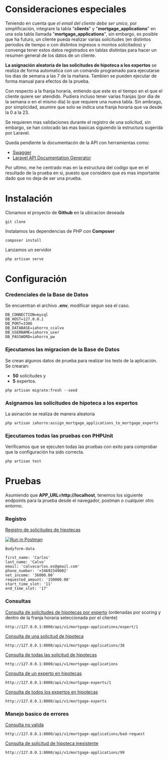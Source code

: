 # Consideraciones especiales

Teniendo en cuenta que *el email del cliente debe ser unico*, por simplificación, integrare la tabla "**clients**" y "**mortgage_applications**" en una sola tabla llamada "**mortgage_applications**", sin embargo, es posible que ha futuro, un cliente pueda realizar varias solicitudes (en distintos periodos de tiempo o con distintos ingresos o montos solicitados) y convenga tener estos datos registrados en tablas distintas para hacer un resumen general de los datos de un cliente. 

**La asignación aleatoria de las solicitudes de hipoteca a los expertos** se realiza de forma automatica con un comando programado para ejecutarse los dias de semana a las 7 de la mañana. Tambien se pueden ejecutar de forma manual para efectos de la prueba.  

Con respecto a la franja horaria, entiendo que este es el tiempo en el que el cliente quiere ser atendido. Pudiera incluso tener varias franjas (por dia de la semana o en el mismo día) lo que requiere una nueva tabla. Sin ambrago, por simplicidad, asumire que solo se indica una franja horaria que va desde la 0 a la 23.

Se requieren mas validaciones durante el registro de una solicitud, sin embargo, se han colocado las mas basicas siguiendo la estructura sugerida por Laravel.

Queda pendiente la documentacón de la API con herramientas como:
  - [Swagger](https://swagger.io/)
  - [Laravel API Documentation Generator](https://github.com/mpociot/laravel-apidoc-generator)

Por ultimo, me he centrado mas en la estructura del codigo que en el resultado de la prueba en si, puesto que considero que es mas importante dado que no deja de ser una prueba.

# Instalación

Clonamos el proyecto de **Github** en la ubicacion deseada
```
git clone
```

Instalamos las dependencias de PHP con **Composer**
```
composer install
```

Lanzamos un servidor
```
php artisan serve
```

# Configuración

### Credenciales de la Base de Datos

Se encuentran el archivo **.env**, modificar segun sea el caso.
```
DB_CONNECTION=mysql
DB_HOST=127.0.0.1
DB_PORT=3306
DB_DATABASE=iahorro_ccalvo
DB_USERNAME=iahorro_user
DB_PASSWORD=iahorro_pw
```

### Ejecutamos las migracion de la Base de Datos

Se crean algunos datos de prueba para realizar los tests de la aplicación.  
Se crearan:
  - **50** solicitudes y 
  - **5** expertos.
```
php artisan migrate:fresh --seed
```

### Asignamos las solicitudes de hipoteca a los expertos

La asinación se realiza de manera aleatoria
```
php artisan iahorro:assign_mortgage_applications_to_mortgage_experts
```

### Ejecutamos todas las pruebas con PHPUnit

Verificamos que se ejecuten todas las pruebas con exito para comprobar que la configuración ha sido correcta.
```
php artisan test
```

# Pruebas

Asumiendo que **APP_URL=http://localhost**, tenemos los siguiente endpoints para la prueba desde el navegador, postman o cualquier otro entorno.

### Registro
[Registro de solicitudes de hipotecas](https://app.getpostman.com/run-collection/4ec5586771e94654ed1d)  
  
[![Run in Postman](https://run.pstmn.io/button.svg)](https://app.getpostman.com/run-collection/4ec5586771e94654ed1d)
```
Bodyform-data

first_name: 'Carlos'
last_name: 'Calvo'
email: 'calvocarlos.es@gmail.com'
phone_number: '+34692349002'
net_income: '36000.00'
requested_amount: '150000.00'
start_time_slot: '11'
end_time_slot: '17'
```


### Consultas

[Consulta de solicitudes de hipotecas por experto](http://127.0.0.1:8000/api/v1/mortgage-applications/expert/1) (ordenadas por scoring y dentro de la franja horaria seleccionada por el cliente)
``` http
http://127.0.0.1:8000/api/v1/mortgage-applications/expert/1
```
  
[Consulta de una solicitud de hipoteca](http://127.0.0.1:8000/api/v1/mortgage-applications/36)
``` http
http://127.0.0.1:8000/api/v1/mortgage-applications/36
```

[Consulta de todas las solicitud de hipotecas](http://127.0.0.1:8000/api/v1/mortgage-applications)
``` http
http://127.0.0.1:8000/api/v1/mortgage-applications
```

[Consulta de un experto en hipotecas](http://127.0.0.1:8000/api/v1/mortgage-experts/1)
``` http
http://127.0.0.1:8000/api/v1/mortgage-experts/1
```

[Consulta de todos los expertos en hipotecas](http://127.0.0.1:8000/api/v1/mortgage-experts)
``` http
http://127.0.0.1:8000/api/v1/mortgage-experts
```

### Manejo basico de errores

[Consulta no valida](http://127.0.0.1:8000/api/v1/mortgage-applications/bad-request)
``` http
http://127.0.0.1:8000/api/v1/mortgage-applications/bad-request
```

[Consulta de solicitud de hipoteca inexistente](http://127.0.0.1:8000/api/v1/mortgage-applications/99)
``` http
http://127.0.0.1:8000/api/v1/mortgage-applications/99
```
